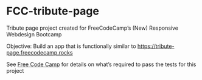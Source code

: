# FCC-tribute-page
Tribute page project created for FreeCodeCamp’s (New) Responsive Webdesign Bootcamp

Objective: Build an app that is functionally similar to https://tribute-page.freecodecamp.rocks

See [Free Code Camp](https://www.freecodecamp.org/learn/2022/responsive-web-design/build-a-tribute-page-project/build-a-tribute-page) for details on what’s required to pass the tests for this project
